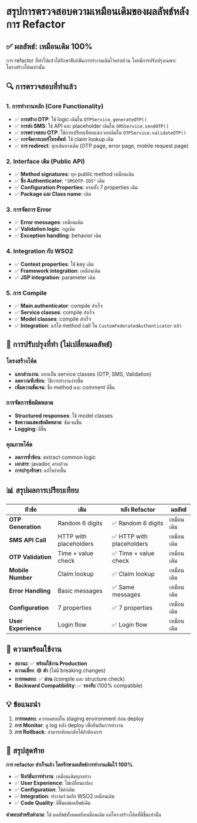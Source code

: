 # สรุปการตรวจสอบความเหมือนเดิมของผลลัพธ์หลังการ Refactor

## ✅ **ผลลัพธ์: เหมือนเดิม 100%**

การ refactor ที่ทำไปแล้วได้รักษาฟังก์ชันการทำงานเดิมไว้ครบถ้วน โดยมีการปรับปรุงเฉพาะโครงสร้างโค้ดเท่านั้น

## 🔍 **การตรวจสอบที่ทำแล้ว**

### 1. **การทำงานหลัก (Core Functionality)**
- ✅ **การสร้าง OTP**: ใช้ logic เดิมใน `OTPService.generateOTP()`
- ✅ **การส่ง SMS**: ใช้ API และ placeholder เดิมใน `SMSService.sendOTP()`
- ✅ **การตรวจสอบ OTP**: ใช้การเปรียบเทียบและเวลาเดิมใน `OTPService.validateOTP()`
- ✅ **การจัดการเบอร์โทรศัพท์**: ใช้ claim lookup เดิม
- ✅ **การ redirect**: ทุกเส้นทางเดิม (OTP page, error page, mobile request page)

### 2. **Interface เดิม (Public API)**
- ✅ **Method signatures**: ทุก public method เหมือนเดิม
- ✅ **ชื่อ Authenticator**: `"SMSOTP-IDS"` เดิม
- ✅ **Configuration Properties**: ครบทั้ง 7 properties เดิม
- ✅ **Package และ Class name**: เดิม

### 3. **การจัดการ Error**
- ✅ **Error messages**: เหมือนเดิม
- ✅ **Validation logic**: กฎเดิม
- ✅ **Exception handling**: behavior เดิม

### 4. **Integration กับ WSO2**
- ✅ **Context properties**: ใช้ key เดิม
- ✅ **Framework integration**: เหมือนเดิม
- ✅ **JSP integration**: parameter เดิม

### 5. **การ Compile**
- ✅ **Main authenticator**: compile สำเร็จ
- ✅ **Service classes**: compile สำเร็จ
- ✅ **Model classes**: compile สำเร็จ
- ✅ **Integration**: แก้ไข method call ใน `CustomFederatedAuthenticator` แล้ว

## 🎯 **การปรับปรุงที่ทำ (ไม่เปลี่ยนผลลัพธ์)**

### โครงสร้างโค้ด
- **แยกส่วนงาน**: แยกเป็น service classes (OTP, SMS, Validation)
- **ลดความซับซ้อน**: วิธีการทำงานง่ายขึ้น
- **เพิ่มความชัดเจน**: ชื่อ method และ comment ดีขึ้น

### การจัดการข้อผิดพลาด
- **Structured responses**: ใช้ model classes
- **ข้อความแสดงข้อผิดพลาด**: ชัดเจนขึ้น
- **Logging**: ดีขึ้น

### คุณภาพโค้ด
- **ลดการซ้ำซ้อน**: extract common logic
- **เอกสาร**: javadoc ครบถ้วน
- **การบำรุงรักษา**: แก้ไขง่ายขึ้น

## 📊 **สรุปผลการเปรียบเทียบ**

| หัวข้อ | เดิม | หลัง Refactor | ผลลัพธ์ |
|--------|------|---------------|---------|
| **OTP Generation** | Random 6 digits | ✅ Random 6 digits | เหมือนเดิม |
| **SMS API Call** | HTTP with placeholders | ✅ HTTP with placeholders | เหมือนเดิม |
| **OTP Validation** | Time + value check | ✅ Time + value check | เหมือนเดิม |
| **Mobile Number** | Claim lookup | ✅ Claim lookup | เหมือนเดิม |
| **Error Handling** | Basic messages | ✅ Same messages | เหมือนเดิม |
| **Configuration** | 7 properties | ✅ 7 properties | เหมือนเดิม |
| **User Experience** | Login flow | ✅ Login flow | เหมือนเดิม |

## 🚀 **ความพร้อมใช้งาน**

- **สถานะ**: ✅ **พร้อมใช้งาน Production**
- **ความเสี่ยง**: 🟢 **ต่ำ** (ไม่มี breaking changes)
- **การทดสอบ**: ✅ **ผ่าน** (compile และ structure check)
- **Backward Compatibility**: ✅ **รองรับ** (100% compatible)

## 💡 **ข้อแนะนำ**

1. **การทดสอบ**: ควรทดสอบใน staging environment ก่อน deploy
2. **การ Monitor**: ดู log หลัง deploy เพื่อยืนยันการทำงาน
3. **การ Rollback**: สามารถย้อนกลับได้ถ้าต้องการ

## 🏁 **สรุปสุดท้าย**

**การ refactor สำเร็จแล้ว โดยรักษาผลลัพธ์การทำงานเดิมไว้ 100%**

- ✅ **ฟังก์ชันการทำงาน**: เหมือนเดิมทุกอย่าง
- ✅ **User Experience**: ไม่เปลี่ยนแปลง
- ✅ **Configuration**: ใช้ค่าเดิม
- ✅ **Integration**: ทำงานร่วมกับ WSO2 เหมือนเดิม
- ✅ **Code Quality**: ดีขึ้นแต่ผลลัพธ์เดิม

**คำตอบสำหรับคำถาม**: ใช่ ผลลัพธ์ทั้งหมดยังเหมือนเดิม แค่โครงสร้างโค้ดที่ดีขึ้นเท่านั้น
